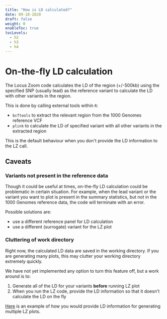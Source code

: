 ```yaml
---
title: "How is LD calculated?"
date: 09-18-2020
draft: false
weight: 0
enableToc: true
tocLevels:
  - h2
  - h3
  - h4
---
```


# On-the-fly LD calculation

The Locus Zoom code calculates the LD of the region (+/-500kb) using the specified SNP (usually lead) as the reference variant to calculate the LD with other variants in the region.

This is done by calling external tools within `R`:
- `bcftools` to extract the relevant region from the 1000 Genomes reference VCF
- `plink` to calculate the LD of specified variant with all other variants in the extracted region

This is the default behaviour when you don't provide the LD information to the LZ call.

## Caveats

### Variants not present in the reference data

Though it could be useful at times, on-the-fly LD calculation could be problematic in certain situation.
For example, when the lead variant or the variant you want to plot is present in the summary statistics, but not in the 1000 Genomes reference data, the code will terminate with an error.

Possible solutions are:
- use a different reference panel for LD calculation
- use a different (surrogate) variant for the LZ plot

### Cluttering of work directory

Right now, the calculated LD data are saved in the working directory.
If you are generating many plots, this may clutter your working directory extremely quickly.

We have not yet implemented any option to turn this feature off, but a work around is to:
1. Generate all of the LD for your variants **before** running LZ plot
2. When you run the LZ code, provide the LD information so that it doesn't calculate the LD on the fly

[Here](/docs/locuszooms/multiple_lz_plots/#modify-the-loop) is an example of how you would provide LD information for generating multiple LZ plots.

